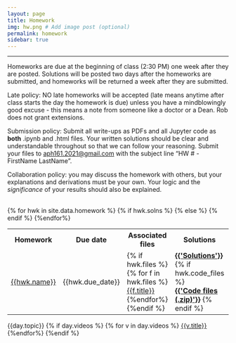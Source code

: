 ```yaml
---
layout: page
title: Homework
img: hw.png # Add image post (optional)
permalink: homework
sidebar: true
---
```


---

Homeworks are due at the beginning of class (2:30 PM) one week after they are posted.  Solutions will be posted two days after the homeworks are submitted, and homeworks will be returned a week after they are submitted.

Late policy: NO late homeworks will be accepted (late means anytime after class starts the day the homework is due) unless you have a mindblowingly good excuse - this means a note from someone like a doctor or a Dean.  Rob does not grant extensions.

Submission policy: Submit all write-ups as PDFs and all Jupyter code as **both** .ipynb and .html files. Your written solutions should be clear and understandable throughout so that we can follow your reasoning. Submit your files to [aph161.2021@gmail.com](mailto:aph161.2021@gmail.com) with the subject line “HW # - FirstName LastName”.

Collaboration policy: you may discuss the homework with others, but your explanations and derivations must be your own.  Your logic and the *significance* of your results should also be explained.

<table>
<tr>
<th> <b>Homework</b></th>
<th> <b> Due date</b> </th>
<th> <b> Associated files</b> </th>
<th> <b> Solutions</b> </th><br/>
</tr>
{% for hwk in site.data.homework %}
<tr>
<td> <a href="assets/hwk/{{hwk.pset}}"> {{hwk.name}} </a></td>
<td> {{hwk.due_date}} </td>
<td> {% if hwk.files %}
	{% for f in hwk.files %}
    <a href="http://rpdata.caltech.edu/courses/aph161/protected/2021/hw_files/{{f.name}}">{{f.title}}</a><br/>
    {%endfor%}
	{%endif %}
</td>
{% if hwk.solns %}
<td>
  <a href="http://rpdata.caltech.edu/courses/aph161/protected/{{site.year}}/solutions/{{hwk.solns}}"><b class="post-title">{{'Solutions'}}</b></a> 
  {% if hwk.code_files %}
    <br/>
      <a href="http://rpdata.caltech.edu/courses/aph161/protected/{{site.year}}/solutions/{{hwk.code_files}}"><b class="post-title">{{'Code files (.zip)'}}</b></a>
  {% endif  %}
</td>
{% else %}  
   <td> {{'-'}} </td>
  {% endif %}
  </tr>
  {%endfor%}
</table>


<td>{{day.topic}}
    {% if day.videos %}
    {% for v in day.videos %}
    <a href="http://rpdata.caltech.edu/courses/aph161/2021/videos/{{v.name}}">{{v.title}}</a><br/>
    {%endfor%}
    {%endif %}
    </td> 

